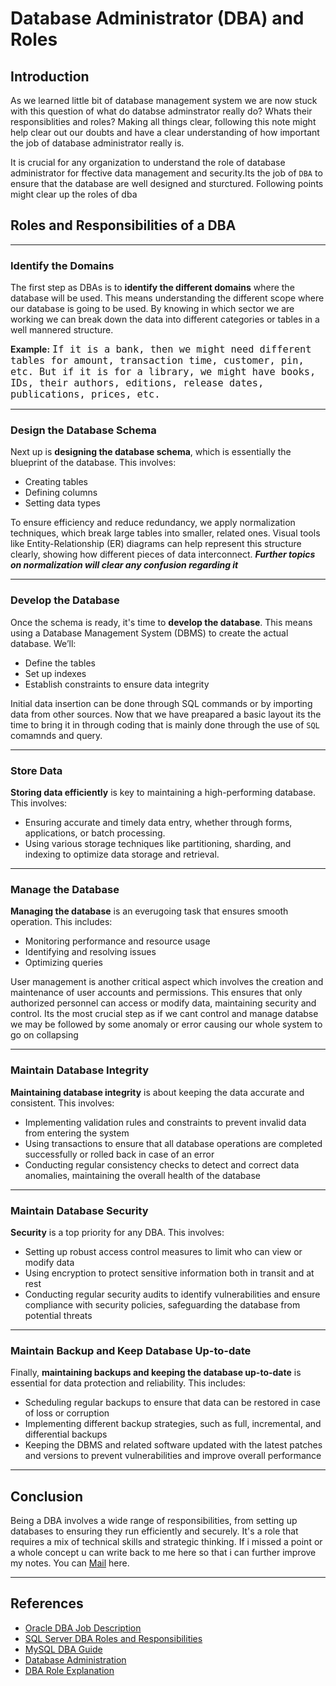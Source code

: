 
# Database Administrator (DBA) and Roles

## Introduction
As we learned little bit of database management system we are now stuck with this question of what do databse adminstrator really do? Whats their responsiblities and roles? Making all things clear, following this note might help clear out our doubts and have a clear understanding of how important the job of database administrator really is.

It is crucial for any organization to understand the role of database administrator for ffective data management and security.Its the job of `DBA`  to ensure that the database are well designed and sturctured. Following points might clear up the roles of dba


## Roles and Responsibilities of a DBA
---
### Identify the Domains

The first step as DBAs is to **identify the different domains** where the database will be used. This means understanding the different scope where our database is going to be used. By knowing in which sector we are working we can break down the data into different categories or tables in a well mannered structure.

**Example:** <span style="font-size:18px;"> `If it is a bank, then we might need different tables for amount, transaction time, customer, pin, etc. But if it is for a library, we might have books, IDs, their authors, editions, release dates, publications, prices, etc. `</span>

---

### Design the Database Schema

Next up is **designing the database schema**, which is essentially the blueprint of the database. This involves:
- Creating tables
- Defining columns
- Setting data types

To ensure efficiency and reduce redundancy, we apply normalization techniques, which break large tables into smaller, related ones. Visual tools like Entity-Relationship (ER) diagrams can help represent this structure clearly, showing how different pieces of data interconnect.
*****Further topics on normalization will clear any confusion regarding it*****

---
### Develop the Database

Once the schema is ready, it's time to **develop the database**. This means using a Database Management System (DBMS) to create the actual database. We’ll:
- Define the tables
- Set up indexes
- Establish constraints to ensure data integrity

Initial data insertion can be done through SQL commands or by importing data from other sources. Now that we have preapared a basic layout its the time to bring it in through coding that is mainly done through the use of `SQL` comamnds and query.

---
### Store Data

**Storing data efficiently** is key to maintaining a high-performing database. This involves:
- Ensuring accurate and timely data entry, whether through forms, applications, or batch processing.
- Using various storage techniques like partitioning, sharding, and indexing to optimize data storage and retrieval.


---
### Manage the Database

**Managing the database** is an everugoing task that ensures smooth operation. This includes:
- Monitoring performance and resource usage
- Identifying and resolving issues
- Optimizing queries

User management is another critical aspect which involves the creation and maintenance of user accounts and permissions. This ensures that only authorized personnel can access or modify data, maintaining security and control. Its the most crucial step as if we cant control and manage databse we may be followed by some anomaly or error causing our whole system to go on collapsing

---
### Maintain Database Integrity

**Maintaining database integrity** is about keeping the data accurate and consistent. This involves:
- Implementing validation rules and constraints to prevent invalid data from entering the system
- Using transactions to ensure that all database operations are completed successfully or rolled back in case of an error
- Conducting regular consistency checks to detect and correct data anomalies, maintaining the overall health of the database


---
### Maintain Database Security

**Security** is a top priority for any DBA. This involves:
- Setting up robust access control measures to limit who can view or modify data
- Using encryption to protect sensitive information both in transit and at rest
- Conducting regular security audits to identify vulnerabilities and ensure compliance with security policies, safeguarding the database from potential threats

---
### Maintain Backup and Keep Database Up-to-date

Finally, **maintaining backups and keeping the database up-to-date** is essential for data protection and reliability. This includes:
- Scheduling regular backups to ensure that data can be restored in case of loss or corruption
- Implementing different backup strategies, such as full, incremental, and differential backups
- Keeping the DBMS and related software updated with the latest patches and versions to prevent vulnerabilities and improve overall performance

---
## Conclusion

Being a DBA involves a wide range of responsibilities, from setting up databases to ensuring they run efficiently and securely. It's a role that requires a mix of technical skills and strategic thinking. If i missed a point or a whole concept u can write back to me here so that i can further improve my notes. You can [Mail](mailto:subedidarshan64@gmail.com?subject=Feedback%20on%20DBMS%20Administrator%20Role%20Notes) here.


---
## References

- [Oracle DBA Job Description](https://www.oracle.com/database/dba-job-description/)
- [SQL Server DBA Roles and Responsibilities](https://docs.microsoft.com/en-us/sql/ssms/database-administrator)
- [MySQL DBA Guide](https://dev.mysql.com/doc/refman/8.0/en/dba-duties.html)
- [Database Administration](https://en.wikipedia.org/wiki/Database_administration)
- [DBA Role Explanation](https://www.red-gate.com/simple-talk/databases/sql-server/database-administration-sql-server/understanding-the-dba-role/)

